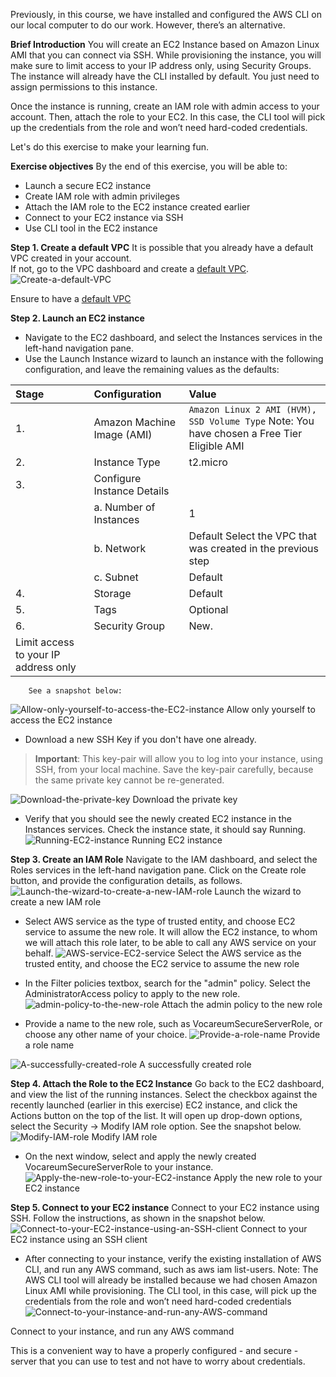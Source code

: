 Previously, in this course, we have installed and configured the AWS CLI on our local computer to do our work. However, there’s an alternative.

**Brief Introduction**
You will create an EC2 Instance based on Amazon Linux AMI that you can connect via SSH. While provisioning the instance, you will make sure to limit access to your IP address only, using Security Groups. The instance will already have the CLI installed by default. You just need to assign permissions to this instance.

Once the instance is running, create an IAM role with admin access to your account. Then, attach the role to your EC2. In this case, the CLI tool will pick up the credentials from the role and won’t need hard-coded credentials.

Let's do this exercise to make your learning fun.

**Exercise objectives**
By the end of this exercise, you will be able to:

* Launch a secure EC2 instance
* Create IAM role with admin privileges
* Attach the IAM role to the EC2 instance created earlier
* Connect to your EC2 instance via SSH
* Use CLI tool in the EC2 instance  

**Step 1. Create a default VPC**
It is possible that you already have a default VPC created in your account.  
If not, go to the VPC dashboard and create a [default VPC](https://docs.aws.amazon.com/vpc/latest/userguide/default-vpc.html).
![Create-a-default-VPC](./image/Create-a-default-VPC.png)

Ensure to have a [default VPC](https://docs.aws.amazon.com/vpc/latest/userguide/default-vpc.html)

**Step 2. Launch an EC2 instance**
* Navigate to the EC2 dashboard, and select the Instances services in the left-hand navigation pane.
* Use the Launch Instance wizard to launch an instance with the following configuration, and leave the remaining values as the defaults:

|Stage|Configuration|Value | 
|:---|:---|:---|
|1. |Amazon Machine Image (AMI) |`Amazon Linux 2 AMI (HVM), SSD Volume Type` Note: You have chosen a Free Tier Eligible AMI|
|2. |Instance Type |t2.micro|
|3. |Configure Instance Details| |
| |a. Number of Instances |1|
| |b. Network |Default Select the VPC that was created in the previous step|
| |c. Subnet |Default|
|4. |Storage |Default|
|5. |Tags |Optional|
|6. |Security Group |New.
Limit access to your IP address only|
        See a snapshot below:
![Allow-only-yourself-to-access-the-EC2-instance](./image/Allow-only-yourself-to-access-the-EC2-instance.png)
Allow only yourself to access the EC2 instance

* Download a new SSH Key if you don't have one already.
>**Important**: This key-pair will allow you to log into your instance, using SSH, from your local machine. Save the key-pair carefully, because the same private key cannot be re-generated.

![Download-the-private-key](./image/Download-the-private-key.png)
Download the private key

* Verify that you should see the newly created EC2 instance in the Instances services. Check the instance state, it should say Running.
![Running-EC2-instance](./image/Running-EC2-instance.png)
Running EC2 instance

**Step 3. Create an IAM Role**
Navigate to the IAM dashboard, and select the Roles services in the left-hand navigation pane.
Click on the Create role button, and provide the configuration details, as follows.
![Launch-the-wizard-to-create-a-new-IAM-role](./image/Launch-the-wizard-to-create-a-new-IAM-role.png)
Launch the wizard to create a new IAM role

* Select AWS service as the type of trusted entity, and choose EC2 service to assume the new role. It will allow the EC2 instance, to whom we will attach this role later, to be able to call any AWS service on your behalf.
![AWS-service-EC2-service](./image/AWS-service-EC2-service.png)
Select the AWS service as the trusted entity, and choose the EC2 service to assume the new role

* In the Filter policies textbox, search for the "admin" policy. Select the AdministratorAccess policy to apply to the new role.
![admin-policy-to-the-new-role](./image/admin-policy-to-the-new-role.png)
Attach the admin policy to the new role

* Provide a name to the new role, such as VocareumSecureServerRole, or choose any other name of your choice.
![Provide-a-role-name](./image/Provide-a-role-name.png)
Provide a role name

![A-successfully-created-role](./image/A-successfully-created-role.png)
A successfully created role

**Step 4. Attach the Role to the EC2 Instance**
Go back to the EC2 dashboard, and view the list of the running instances.
Select the checkbox against the recently launched (earlier in this exercise) EC2 instance, and click the Actions button on the top of the list. It will open up drop-down options, select the Security → Modify IAM role option. See the snapshot below.
![Modify-IAM-role](./image/Modify-IAM-role.png)
Modify IAM role

* On the next window, select and apply the newly created VocareumSecureServerRole to your instance.
![Apply-the-new-role-to-your-EC2-instance](./image/Apply-the-new-role-to-your-EC2-instance.png)
Apply the new role to your EC2 instance

**Step 5. Connect to your EC2 instance**
Connect to your EC2 instance using SSH. Follow the instructions, as shown in the snapshot below.
![Connect-to-your-EC2-instance-using-an-SSH-client](./image/Connect-to-your-EC2-instance-using-an-SSH-client.png)
Connect to your EC2 instance using an SSH client

* After connecting to your instance, verify the existing installation of AWS CLI, and run any AWS command, such as aws iam list-users.
Note: The AWS CLI tool will already be installed because we had chosen Amazon Linux AMI while provisioning. The CLI tool, in this case, will pick up the credentials from the role and won’t need hard-coded credentials
![Connect-to-your-instance-and-run-any-AWS-command](./image/Connect-to-your-instance-and-run-any-AWS-command.png)

Connect to your instance, and run any AWS command

This is a convenient way to have a properly configured - and secure - server that you can use to test and not have to worry about credentials.
